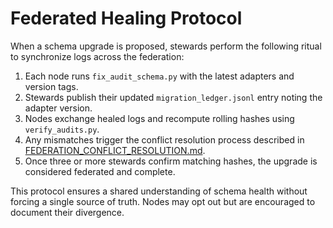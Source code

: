 # Federated Healing Protocol

When a schema upgrade is proposed, stewards perform the following ritual to synchronize logs across the federation:

1. Each node runs `fix_audit_schema.py` with the latest adapters and version tags.
2. Stewards publish their updated `migration_ledger.jsonl` entry noting the adapter version.
3. Nodes exchange healed logs and recompute rolling hashes using `verify_audits.py`.
4. Any mismatches trigger the conflict resolution process described in [FEDERATION_CONFLICT_RESOLUTION.md](FEDERATION_CONFLICT_RESOLUTION.md).
5. Once three or more stewards confirm matching hashes, the upgrade is considered federated and complete.

This protocol ensures a shared understanding of schema health without forcing a single source of truth. Nodes may opt out but are encouraged to document their divergence.
